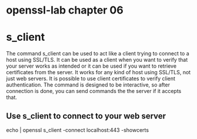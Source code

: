 # openssl-lab chapter 06

# s_client

The command s_client can be used to act like a client trying to connect to a host using SSL/TLS. It can be used as a client when you want to verify that your server works as intended or it can be used if you want to retrieve certificates from the server. It works for any kind of host using SSL/TLS, not just web servers.
It is possible to use client certificates to verify client authentication. 
The command is designed to be interactive, so after connection is done, you can send commands the the server if it accepts that.

## Use s_client to connect to your web server

echo | openssl s_client -connect localhost:443 -showcerts

